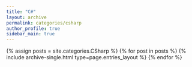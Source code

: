 ```yaml
---
title: "C#"
layout: archive
permalink: categories/csharp
author_profile: true
sidebar_main: true
---
```


{% assign posts = site.categories.CSharp %}
{% for post in posts %} {% include archive-single.html type=page.entries_layout %} {% endfor %}